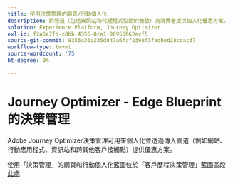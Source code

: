 ```yaml
---
title: 使用決策管理的網頁/行動個人化
description: 跨管道（包括資訊站和代理程式協助的體驗）為消費者提供個人化優惠方案。
solution: Experience Platform, Journey Optimizer
exl-id: f2a6e7fd-c8bb-4356-8ca1-96956662ecf5
source-git-commit: 8355a36a235d847a6faf2398f3fadbed28ccac37
workflow-type: tm+mt
source-wordcount: '75'
ht-degree: 0%

---
```


# Journey Optimizer - Edge Blueprint的決策管理

Adobe Journey Optimizer決策管理可用來個人化並透過傳入管道（例如網站、行動應用程式、資訊站和跨其他客戶接觸點）提供優惠方案。

使用「決策管理」的網頁和行動個人化藍圖位於「客戶歷程決策管理」藍圖區段 [此處](../customer-journeys/decision_management/decision-management-edge.md).
